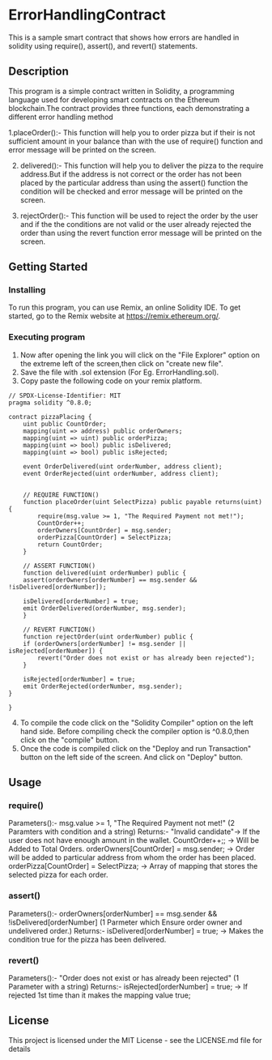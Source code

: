 # ErrorHandlingContract
This is a sample smart contract that shows how errors are handled in solidity using require(), assert(), and revert() statements.

## Description
This program is a simple contract written in Solidity, a programming language used for developing smart contracts on the Ethereum blockchain.The contract provides three functions, each demonstrating a different error handling method

  1.placeOrder():- This function will help you to order pizza but if their is not sufficient amount in your balance than with the use of require() function and error message will be printed on the screen.

2. delivered():- This function will help you to deliver the pizza to the require address.But if the address is not correct or the order has not been placed by the particular address than using the assert() function the condition will be checked and error message will be printed on the screen.

3. rejectOrder():- This function will be used to reject the order by the user and if the the conditions are not valid or the user already rejected the order than using the revert function error message will be printed on the screen.

## Getting Started

### Installing
To run this program, you can use Remix, an online Solidity IDE. To get started, go to the Remix website at https://remix.ethereum.org/.

### Executing program
1. Now after opening the link you will click on the "File Explorer" option on the extreme left of the screen,then click on "create new file".
2. Save the file with .sol extension (For Eg. ErrorHandling.sol).
3. Copy paste the following code on your remix platform.

```
// SPDX-License-Identifier: MIT
pragma solidity ^0.8.0;

contract pizzaPlacing {
    uint public CountOrder;
    mapping(uint => address) public orderOwners;
    mapping(uint => uint) public orderPizza;
    mapping(uint => bool) public isDelivered;
    mapping(uint => bool) public isRejected;
    
    event OrderDelivered(uint orderNumber, address client);
    event OrderRejected(uint orderNumber, address client);
    

    // REQUIRE FUNCTION()
    function placeOrder(uint SelectPizza) public payable returns(uint) {
        require(msg.value >= 1, "The Required Payment not met!");
        CountOrder++;
        orderOwners[CountOrder] = msg.sender;
        orderPizza[CountOrder] = SelectPizza;
        return CountOrder;
    }
    
    // ASSERT FUNCTION()
    function delivered(uint orderNumber) public {
    assert(orderOwners[orderNumber] == msg.sender && !isDelivered[orderNumber]);
    
    isDelivered[orderNumber] = true;
    emit OrderDelivered(orderNumber, msg.sender);
    }

    // REVERT FUNCTION()
    function rejectOrder(uint orderNumber) public {
    if (orderOwners[orderNumber] != msg.sender || isRejected[orderNumber]) {
        revert("Order does not exist or has already been rejected");
    }

    isRejected[orderNumber] = true;
    emit OrderRejected(orderNumber, msg.sender);
}

}
```
4. To compile the code click on the "Solidity Compiler" option on the left hand side. Before compiling check the compiler option is ^0.8.0,then click on the "compile" button.
5. Once the code is compiled click on the "Deploy and run Transaction" button on the left side of the screen. And click on "Deploy" button.

## Usage
### require()
Parameters():- msg.value >= 1, "The Required Payment not met!" (2 Paramters with condition and a string)
Returns:- "Invalid candidate"-> If the user does not have enough amount in the wallet.
           CountOrder++;; -> Will be Added to Total Orders.
           orderOwners[CountOrder] = msg.sender; -> Order will be added to particular address from whom the order has been placed.
           orderPizza[CountOrder] = SelectPizza; -> Array of mapping that stores the selected pizza for each order. 

### assert()
Parameters():- orderOwners[orderNumber] == msg.sender && !isDelivered[orderNumber] (1 Parmeter which Ensure order owner and undelivered order.)
Returns:- isDelivered[orderNumber] = true; -> Makes the condition true for the pizza has been delivered.

### revert()
Parameters():- "Order does not exist or has already been rejected" (1 Parameter with a string)
Returns:- isRejected[orderNumber] = true; -> If rejected 1st time than it makes the mapping value true;

## License

This project is licensed under the MIT License - see the LICENSE.md file for details
